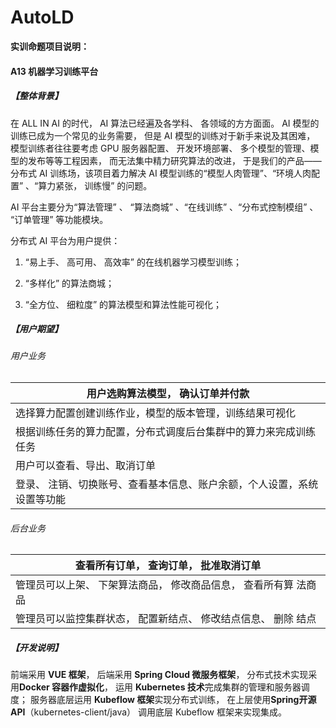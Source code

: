 # AutoLD
**实训命题项目说明：**

#### A13 机器学习训练平台

##### 【整体背景】

在 ALL IN AI 的时代， AI 算法已经遍及各学科、 各领域的方方面面。 AI 模型的训练已成为一个常见的业务需要， 但是 AI 模型的训练对于新手来说及其困难， 模型训练者往往要考虑 GPU 服务器配置、 开发环境部署、 多个模型的管理、模型的发布等等工程因素， 而无法集中精力研究算法的改进， 于是我们的产品——分布式 AI 训练场，该项目着力解决 AI 模型训练的“模型人肉管理”、“环境人肉配置” 、“算力紧张， 训练慢” 的问题。

AI 平台主要分为“算法管理” 、 “算法商城” 、“在线训练” 、“分布式控制模组” 、 “订单管理” 等功能模块。

分布式 AI 平台为用户提供：

1. “易上手、 高可用、 高效率” 的在线机器学习模型训练；

2. “多样化” 的算法商城；

3. “全方位、 细粒度” 的算法模型和算法性能可视化；

##### 【用户期望】

###### 用户业务

| 用户选购算法模型， 确认订单并付款                            |
| ------------------------------------------------------------ |
| 选择算力配置创建训练作业，模型的版本管理，训练结果可视化 |
| 根据训练任务的算力配置，分布式调度后台集群中的算力来完成训练任务 |
| 用户可以查看、导出、取消订单                               |
| 登录、 注销、切换账号、查看基本信息、账户余额，个人设置，系统设置等功能 |


 ###### 后台业务

| 查看所有订单， 查询订单， 批准取消订单                       |
| ------------------------------------------------------------------------- |
| 管理员可以上架、 下架算法商品， 修改商品信息， 查看所有算   法商品 |
| 管理员可以监控集群状态， 配置新结点、 修改结点信息、 删除   结点 |




##### 【开发说明】

前端采用 **VUE 框架**， 后端采用 **Spring Cloud 微服务框架**， 分布式技术实现采用**Docker 容器作虚拟化**， 运用 **Kubernetes 技术**完成集群的管理和服务器调度； 服务器底层运用 **Kubeflow 框架**实现分布式训练， 在上层使用**Spring开源 API**（kubernetes-client/java） 调用底层 Kubeflow 框架来实现集成。

